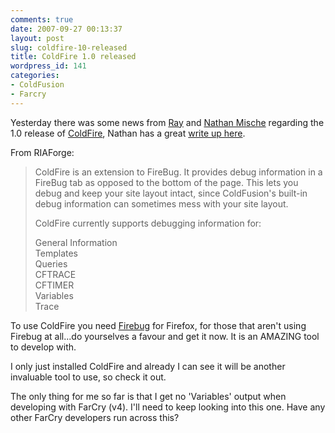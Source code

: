 ```yaml
---
comments: true
date: 2007-09-27 00:13:37
layout: post
slug: coldfire-10-released
title: ColdFire 1.0 released
wordpress_id: 141
categories:
- ColdFusion
- Farcry
---
```


Yesterday there was some news from [Ray](http://www.coldfusionjedi.com/) and [Nathan Mische](http://www.mischefamily.com/) regarding the 1.0 release of [ColdFire](http://coldfire.riaforge.org/), Nathan has a great [write up here](http://www.mischefamily.com/nathan/index.cfm/2007/9/25/Get-ColdFire).

From RIAForge:



> ColdFire is an extension to FireBug. It provides debug information in a FireBug tab as opposed to the bottom of the page. This lets you debug and keep your site layout intact, since ColdFusion's built-in debug information can sometimes mess with your site layout.
>
> ColdFire currently supports debugging information for:
>
> General Information  
> Templates  
> Queries  
> CFTRACE  
> CFTIMER  
> Variables  
> Trace

To use ColdFire you need [Firebug](http://www.getfirebug.com/) for Firefox, for those that aren't using Firebug at all...do yourselves a favour and get it now. It is an AMAZING tool to develop with. 

I only just installed ColdFire and already I can see it will be another invaluable tool to use, so check it out.

The only thing for me so far is that I get no 'Variables' output when developing with FarCry (v4). I'll need to keep looking into this one. Have any other FarCry developers run across this?
